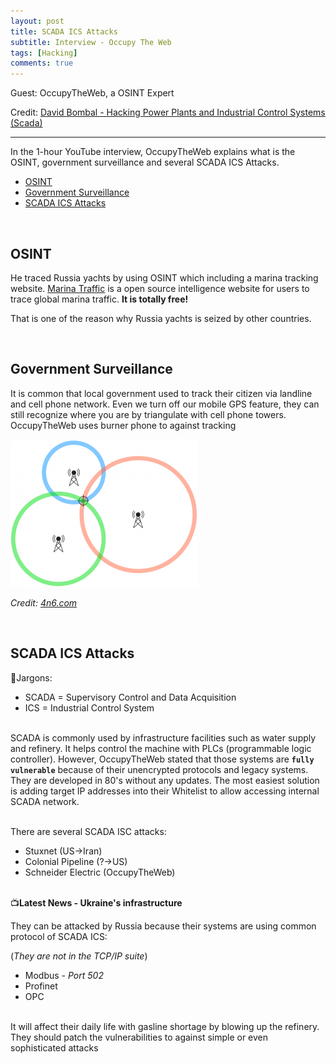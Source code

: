 ```yaml
---
layout: post
title: SCADA ICS Attacks
subtitle: Interview - Occupy The Web
tags: [Hacking]
comments: true
---
```


Guest: OccupyTheWeb, a OSINT Expert

Credit: [David Bombal - Hacking Power Plants and Industrial Control Systems (Scada)](https://youtu.be/uXbGQiXsRes)

***

In the 1-hour YouTube interview, OccupyTheWeb explains what is the OSINT, government surveillance and several SCADA ICS Attacks.

- [OSINT](#osint)
- [Government Surveillance](#government-surveillance)
- [SCADA ICS Attacks](#scada-ics-attacks)

<br/>

## OSINT
He traced Russia yachts by using OSINT which including a marina tracking website.
[Marina Traffic](https://www.marinetraffic.com) is a open source intelligence website for users to trace global marina traffic. **It is totally free!**

That is one of the reason why Russia yachts is seized by other countries.

<br/>

## Government Surveillance
It is common that local government used to track their citizen via landline and cell phone network. Even we turn off our mobile GPS feature, they can still recognize where you are by triangulate with cell phone towers. OccupyTheWeb uses burner phone to against tracking

![cell towers](/assets/img/posts/2022/Cell-Phone-Triangulation-300x236.png)

*Credit: [4n6.com](https://4n6.com/cell-phone-triangulation)*

<br/>

## SCADA ICS Attacks

📖Jargons:
- SCADA = Supervisory Control and Data Acquisition
- ICS = Industrial Control System

\
SCADA is commonly used by infrastructure facilities such as water supply and refinery. It helps control the machine with PLCs (programmable logic controller). However, OccupyTheWeb stated that those systems are **`fully vulnerable`** because of their unencrypted protocols and legacy systems. They are developed in 80's without any updates. The most easiest solution is adding target IP addresses into their Whitelist to allow accessing internal SCADA network.

\
There are several SCADA ISC attacks:
- Stuxnet (US->Iran)
- Colonial Pipeline (?->US)
- Schneider Electric (OccupyTheWeb)

\
📺**Latest News - Ukraine's infrastructure**

They can be attacked by Russia because their systems are using common protocol of SCADA ICS:

(*They are not in the TCP/IP suite*)
- Modbus - *Port 502*
- Profinet
- OPC

\
It will affect their daily life with gasline shortage by blowing up the refinery. They should patch the vulnerabilities to against simple or even sophisticated attacks